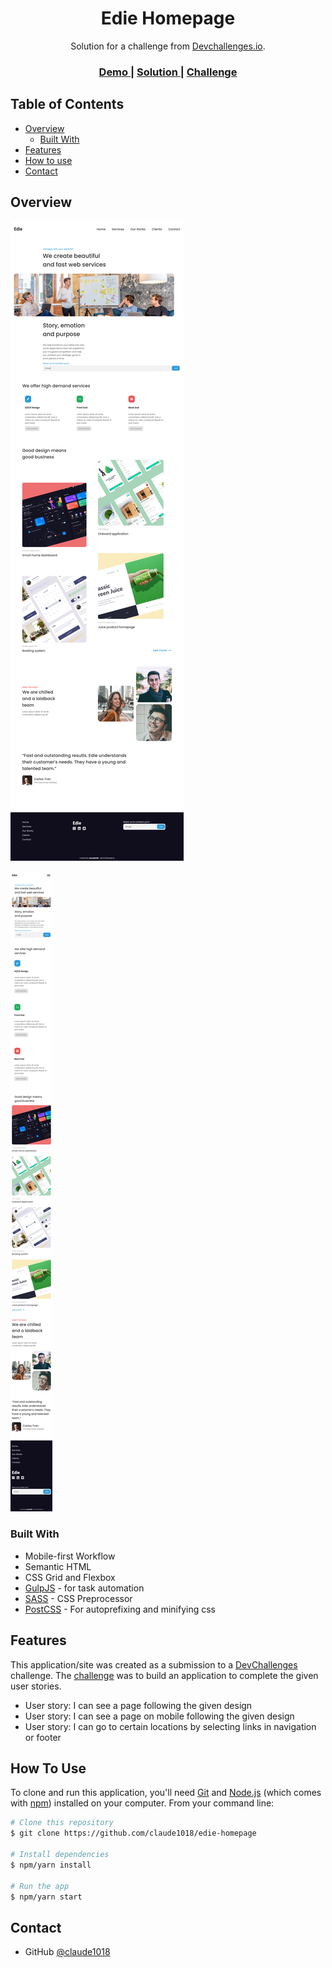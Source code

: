 <!-- Please update value in the {}  -->

<h1 align="center">Edie Homepage</h1>

<div align="center">
   Solution for a challenge from  <a href="http://devchallenges.io" target="_blank">Devchallenges.io</a>.
</div>

<div align="center">
  <h3>
    <a href="https://claude1018.github.io/edie-homepage/">
      Demo
    </a>
    <span> | </span>
    <a href="https://devchallenges.io/solutions/AP1JweRUB5oKmcGC7ONX">
      Solution
    </a>
    <span> | </span>
    <a href="https://devchallenges.io/challenges/xobQBuf8zWWmiYMIAZe0">
      Challenge
    </a>
  </h3>
</div>

<!-- TABLE OF CONTENTS -->

## Table of Contents

- [Overview](#overview)
  - [Built With](#built-with)
- [Features](#features)
- [How to use](#how-to-use)
- [Contact](#contact)

<!-- OVERVIEW -->

## Overview

![screenshot](./ss-desktop.png)

![screenshot](./ss-mobile.png)


### Built With

- Mobile-first Workflow
- Semantic HTML
- CSS Grid and Flexbox
- [GulpJS](https://gulpjs.com/) - for task automation
- [SASS](https://sass-lang.com/) - CSS Preprocessor
- [PostCSS](https://postcss.org/) - For autoprefixing and minifying css

## Features


This application/site was created as a submission to a [DevChallenges](https://devchallenges.io/challenges) challenge. The [challenge](https://devchallenges.io/challenges/xobQBuf8zWWmiYMIAZe0) was to build an application to complete the given user stories.

- User story: I can see a page following the given design
- User story: I can see a page on mobile following the given design
- User story: I can go to certain locations by selecting links in navigation or footer

## How To Use

To clone and run this application, you'll need [Git](https://git-scm.com) and [Node.js](https://nodejs.org/en/download/) (which comes with [npm](http://npmjs.com)) installed on your computer. From your command line:

```bash
# Clone this repository
$ git clone https://github.com/claude1018/edie-homepage

# Install dependencies
$ npm/yarn install

# Run the app
$ npm/yarn start
```

## Contact

- GitHub [@claude1018](https://github/claude1018)


